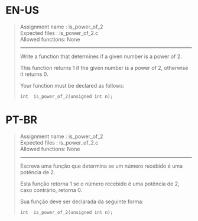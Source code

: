 # EN-US

> Assignment name  : is_power_of_2   
> Expected files   : is_power_of_2.c   
> Allowed functions: None   
> 
> --------------------------------------------------------------------------------   
> 
> Write a function that determines if a given number is a power of 2.   
> 
> This function returns 1 if the given number is a power of 2, otherwise it returns 0.   
> 
> Your function must be declared as follows:   
> 
> `int	is_power_of_2(unsigned int n);`

# PT-BR

> Assignment name  : is_power_of_2   
> Expected files   : is_power_of_2.c   
> Allowed functions: None   
> 
> --------------------------------------------------------------------------------   
> 
> Escreva uma função que determina se um número recebido é uma potência de 2.   
> 
> Esta função retorna 1 se o número recebido é uma potência de 2, caso contrário, retorna 0.   
> 
> Sua função deve ser declarada da seguinte forma:   
> 
> `int	is_power_of_2(unsigned int n);`
